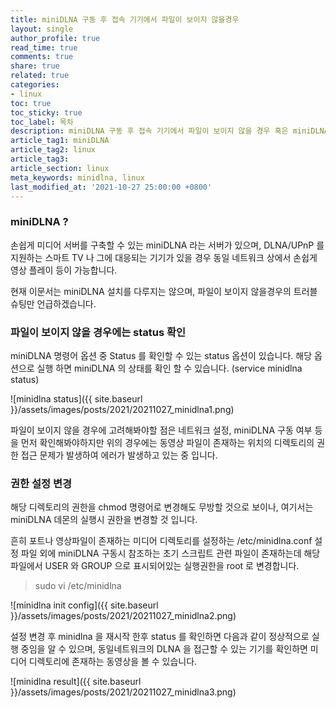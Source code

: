 ```yaml
---
title: miniDLNA 구동 후 접속 기기에서 파일이 보이지 않을경우
layout: single
author_profile: true
read_time: true
comments: true
share: true
related: true
categories:
- linux
toc: true
toc_sticky: true
toc_label: 목차
description: miniDLNA 구동 후 접속 기기에서 파일이 보이지 않을 경우 혹은 miniDLNA 상태가 에러인경우
article_tag1: miniDLNA
article_tag2: linux
article_tag3: 
article_section: linux
meta_keywords: minidlna, linux
last_modified_at: '2021-10-27 25:00:00 +0800'
---
```


### miniDLNA ?

손쉽게 미디어 서버를 구축할 수 있는 miniDLNA 라는 서버가 있으며, DLNA/UPnP 를 지원하는 스마트 TV 나 그에 대응되는 기기가 있을 경우 동일 네트워크 상에서 손쉽게 영상 플레이 등이 가능합니다.

현재 이문서는 miniDLNA 설치를 다루지는 않으며, 파일이 보이지 않을경우의 트러블 슈팅만 언급하겠습니다.

### 파일이 보이지 않을 경우에는 status 확인

miniDLNA 명령어 옵션 중 Status  를 확인할 수 있는 status 옵션이 있습니다. 해당 옵션으로 실행 하면 miniDLNA 의 상태를 확인 할 수 있습니다. (service minidlna status)

![minidlna status]({{ site.baseurl }}/assets/images/posts/2021/20211027_minidlna1.png)

파일이 보이지 않을 경우에 고려해봐야할 점은 네트워크 설정, miniDLNA 구동 여부 등을 먼저 확인해봐야하지만 위의 경우에는 동영상 파일이 존재하는 위치의 디렉토리의 권한 접근 문제가 발생하여 에러가 발생하고 있는 중 입니다.

### 권한 설정 변경

해당 디렉토리의 권한을 chmod 명령어로 변경해도 무방할 것으로 보이나, 여기서는 miniDLNA 데몬의 실행시 권한을 변경할 것 입니다.

흔히 포트나 영상파일이 존재하는 미디어 디렉토리를 설정하는 /etc/minidlna.conf 설정 파일 외에 miniDLNA 구동시 참조하는 초기 스크립트 관련 파일이 존재하는데 해당 파일에서 USER 와 GROUP 으로 표시되어있는 실행권한을 root 로 변경합니다.

> sudo vi /etc/minidlna

![minidlna init config]({{ site.baseurl }}/assets/images/posts/2021/20211027_minidlna2.png)

설정 변경 후 minidlna 을 재시작 한후 status 를 확인하면 다음과 같이 정상적으로 실행 중임을 알 수 있으며, 동일네트워크의 DLNA 을 접근할 수 있는 기기를 확인하면 미디어 디렉토리에 존재하는 동영상을 볼 수 있습니다.

![minidlna result]({{ site.baseurl }}/assets/images/posts/2021/20211027_minidlna3.png)
